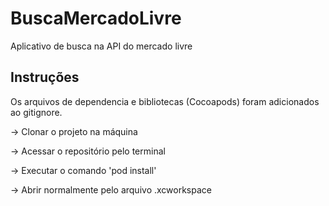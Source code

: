 # BuscaMercadoLivre
Aplicativo de busca na API do mercado livre

## Instruções
Os arquivos de dependencia e bibliotecas (Cocoapods) foram adicionados ao gitignore.

-> Clonar o projeto na máquina

-> Acessar o repositório pelo terminal

-> Executar o comando 'pod install'

-> Abrir normalmente pelo arquivo .xcworkspace
